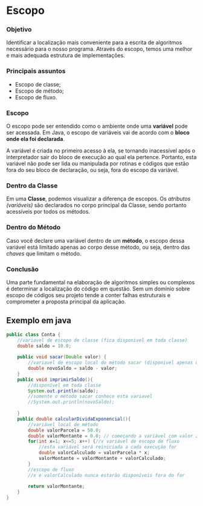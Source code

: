 # Escopo
### Objetivo 
Identificar a localização mais conveniente para a escrita de algoritmos necessário para o nosso programa.
Através do escopo, temos uma melhor e mais adequada estrutura de implementações.
### Principais assuntos
- Escopo de classe;
- Escopo de método;
- Escopo de fluxo.
### Escopo
O escopo pode ser entendido como o ambiente onde uma **variável** pode ser acessada. Em Java, o escopo de variáveis vai de acordo 
com o **bloco onde ela foi declarada**.

A variável é criada no primeiro acesso à ela, se tornando inacessível após o interpretador sair do bloco de execução ao qual ela pertence. 
Portanto, esta variável não pode ser lida ou manipulada por rotinas e códigos que estão fora do seu bloco de declaração, ou seja, fora do escopo da variável.

### Dentro da Classe
Em uma **Classe**, podemos visualizar a diferença de escopos. Os *atributos (variáveis)* são declarados no corpo principal da Classe, sendo portanto
acessíveis por todos os métodos.

### Dentro do Método
Caso você declare uma variável dentro de um **método**, o escopo dessa variável está limitado apenas ao corpo desse método, ou seja, dentro das
*chaves* que limitam o método.

### Conclusão
Uma parte fundamental na elaboração de algoritmos simples ou complexos é determinar a localização do código em questão. Sem um domínio sobre
escopo de códigos seu projeto tende a conter falhas estruturais e comprometer a proposta principal da aplicação.

## Exemplo em java

```java
public class Conta {
	//variavel de escopo de classe (fica disponivel em toda classe)
	double saldo = 10.0;
	
	public void sacar(Double valor) {
		//variavel de escopo local do método sacar (disponivel apenas dentro do método)
		double novoSaldo = saldo - valor;
	}
	public void imprimirSaldo(){
		//disponível em toda classe
		System.out.println(saldo);
		//somente o método sacar conhece esta variavel
		//System.out.println(novoSaldo);       
	
	}
	public double calcularDividaExponencial(){
		//variável local de método
		double valorParcela = 50.0;
		double valorMontante = 0.0; // começando a variável com valor zero
		for(int x=1; x<=5; x++) {//x variável de escopo de fluxo
			//esta variável será reiniciada a cada execução for
			double valorCalculado = valorParcela * x;
			valorMontante = valorMontante + valorCalculado;
		}
		//escopo de fluxo
		//x e valorCalculado nunca estarão disponíveis fora do for
		
		return valorMontante;
	}
}

```
